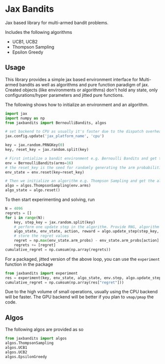 # Jax Bandits

Jax based library for multi-armed bandit problems.

Includes the following algorithms
- UCB1, UCB2
- Thompson Sampling
- Epsilon Greedy


## Usage

This library provides a simple jax based environment interface for Multi-armed bandits as well as algorithms and pure function paradigm of jax. Created objects (like environments or algorithms) don't hold any state, only configurations/hyper parameters and jitted pure functions.

The following shows how to initialize an environment and an algorithm.

```python
import jax
import numpy as np
from jaxbandits import BernoulliBandits, algos

# set backend to CPU as usually it's faster due to the dispatch overhead on the GPU. 
jax.config.update('jax_platform_name', 'cpu')

key = jax.random.PRNGKey(0)
key, reset_key = jax.random.split(key)

# First intialize a bandit environment e.g. Bernoulli Bandits and get the environment state
env = BernoulliBandits(arms=16)
# the reset_key is the seed for randomly generating the arm probabilities
env_state = env.reset(key=reset_key)

# Then we initialize an algorithm e.g. Thompson Sampling and get the algorithm state
algo = algos.ThompsonSampling(env.arms)
algo_state = algo.reset()

```

To then start experimenting and solving, run

```python
N = 4096
regrets = []
for i in range(N):
    key, step_key = jax.random.split(key)
    # perform one update step in the algorithm. Provide RNG, algorithm state, env state, and the env step function
    algo_state, env_state, action, reward = algo.update_step(step_key, algo_state, env_state, env.step)
    # store the regret values
    regret = np.max(env_state.arm_probs) - env_state.arm_probs[action]
    regrets += [regret]
cumulative_regret = np.cumsum(np.array(regrets))
```

For a packaged, jitted version of the above loop, you can use the `experiment` function in the package

```python
from jaxbandits import experiment
res = experiment(key, env_state, algo_state, env.step, algo.update_step, steps=N)
cumulative_regret = np.cumsum(np.array(res["regret"]))
```

Due to the high volume of small operations, usually using the CPU backend will be faster. The GPU backend will be better if you plan to `vmap/pmap` the code.

## Algos

The following algos are provided as so

```python
from jaxbandits import algos
algos.ThompsonSampling
algos.UCB1
algos.UCB2
algos.EpsilonGreedy

```